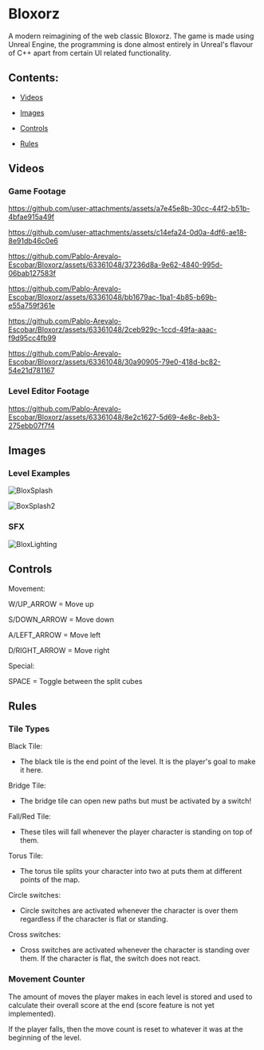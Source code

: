 # Bloxorz
A modern reimagining of the web classic Bloxorz. 
The game is made using Unreal Engine, the programming is done almost entirely in Unreal's flavour of C++ apart from certain UI related functionality.

## Contents:
- [Videos](#videos)

- [Images](#images)

- [Controls](#controls)

- [Rules](#rules)

## Videos

### Game Footage



https://github.com/user-attachments/assets/a7e45e8b-30cc-44f2-b51b-4bfae915a49f



https://github.com/user-attachments/assets/c14efa24-0d0a-4df6-ae18-8e91db46c0e6



https://github.com/Pablo-Arevalo-Escobar/Bloxorz/assets/63361048/37236d8a-9e62-4840-995d-06bab127583f



https://github.com/Pablo-Arevalo-Escobar/Bloxorz/assets/63361048/bb1679ac-1ba1-4b85-b69b-e55a759f361e




https://github.com/Pablo-Arevalo-Escobar/Bloxorz/assets/63361048/2ceb929c-1ccd-49fa-aaac-f9d95cc4fb99




https://github.com/Pablo-Arevalo-Escobar/Bloxorz/assets/63361048/30a90905-79e0-418d-bc82-54e21d781167



### Level Editor Footage

https://github.com/Pablo-Arevalo-Escobar/Bloxorz/assets/63361048/8e2c1627-5d69-4e8c-8eb3-275ebb07f7f4


## Images

### Level Examples

![BloxSplash](https://github.com/Pablo-Arevalo-Escobar/Bloxorz/assets/63361048/938df394-d516-4d10-a065-95dfa4d4aaa0)

![BoxSplash2](https://github.com/Pablo-Arevalo-Escobar/Bloxorz/assets/63361048/a537541d-39fd-40d9-9731-2c89e095232a)

### SFX

![BloxLighting](https://github.com/Pablo-Arevalo-Escobar/Bloxorz/assets/63361048/10e15b0b-0f12-4d81-8024-08c27383cecc)


## Controls
Movement:

W/UP_ARROW    = Move up

S/DOWN_ARROW  = Move down

A/LEFT_ARROW  = Move left

D/RIGHT_ARROW = Move right

Special:

SPACE = Toggle between the split cubes 

## Rules


### Tile Types

Black Tile:

  - The black tile is the end point of the level. It is the player's goal to make it here.

Bridge Tile:

  - The bridge tile can open new paths but must be activated by a switch!

Fall/Red Tile:

  - These tiles will fall whenever the player character is standing on top of them.

Torus Tile:
  - The torus tile splits your character into two at puts them at different points of the map.

Circle switches:

  - Circle switches are activated whenever the character is over them regardless if the character is flat or standing.

Cross switches:

  - Cross switches are activated whenever the character is standing over them. If the character is flat, the switch does 
    not react.

### Movement Counter

The amount of moves the player makes in each level is stored and used to calculate their overall score at the end (score feature is not yet implemented).

If the player falls, then the move count is reset to whatever it was at the beginning of the level.
